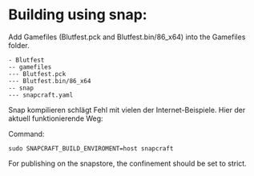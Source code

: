 # Building using snap:
Add Gamefiles (Blutfest.pck and Blutfest.bin/86_x64) into the Gamefiles folder.

```
- Blutfest
-- gamefiles
--- Blutfest.pck
--- Blutfest.bin/86_x64
-- snap
--- snapcraft.yaml
```

Snap kompilieren schlägt Fehl mit vielen der Internet-Beispiele. Hier der aktuell funktionierende Weg:

Command:
```
sudo SNAPCRAFT_BUILD_ENVIROMENT=host snapcraft
```

For publishing on the snapstore, the confinement should be set to strict.
